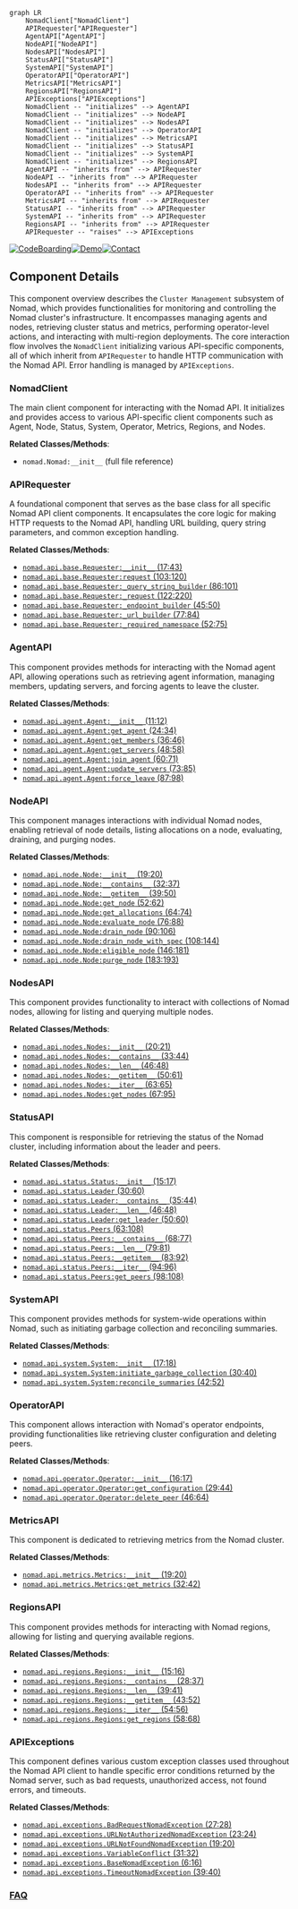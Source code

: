 ```mermaid
graph LR
    NomadClient["NomadClient"]
    APIRequester["APIRequester"]
    AgentAPI["AgentAPI"]
    NodeAPI["NodeAPI"]
    NodesAPI["NodesAPI"]
    StatusAPI["StatusAPI"]
    SystemAPI["SystemAPI"]
    OperatorAPI["OperatorAPI"]
    MetricsAPI["MetricsAPI"]
    RegionsAPI["RegionsAPI"]
    APIExceptions["APIExceptions"]
    NomadClient -- "initializes" --> AgentAPI
    NomadClient -- "initializes" --> NodeAPI
    NomadClient -- "initializes" --> NodesAPI
    NomadClient -- "initializes" --> OperatorAPI
    NomadClient -- "initializes" --> MetricsAPI
    NomadClient -- "initializes" --> StatusAPI
    NomadClient -- "initializes" --> SystemAPI
    NomadClient -- "initializes" --> RegionsAPI
    AgentAPI -- "inherits from" --> APIRequester
    NodeAPI -- "inherits from" --> APIRequester
    NodesAPI -- "inherits from" --> APIRequester
    OperatorAPI -- "inherits from" --> APIRequester
    MetricsAPI -- "inherits from" --> APIRequester
    StatusAPI -- "inherits from" --> APIRequester
    SystemAPI -- "inherits from" --> APIRequester
    RegionsAPI -- "inherits from" --> APIRequester
    APIRequester -- "raises" --> APIExceptions
```
[![CodeBoarding](https://img.shields.io/badge/Generated%20by-CodeBoarding-9cf?style=flat-square)](https://github.com/CodeBoarding/GeneratedOnBoardings)[![Demo](https://img.shields.io/badge/Try%20our-Demo-blue?style=flat-square)](https://www.codeboarding.org/demo)[![Contact](https://img.shields.io/badge/Contact%20us%20-%20contact@codeboarding.org-lightgrey?style=flat-square)](mailto:contact@codeboarding.org)

## Component Details

This component overview describes the `Cluster Management` subsystem of Nomad, which provides functionalities for monitoring and controlling the Nomad cluster's infrastructure. It encompasses managing agents and nodes, retrieving cluster status and metrics, performing operator-level actions, and interacting with multi-region deployments. The core interaction flow involves the `NomadClient` initializing various API-specific components, all of which inherit from `APIRequester` to handle HTTP communication with the Nomad API. Error handling is managed by `APIExceptions`.

### NomadClient
The main client component for interacting with the Nomad API. It initializes and provides access to various API-specific client components such as Agent, Node, Status, System, Operator, Metrics, Regions, and Nodes.


**Related Classes/Methods**:

- `nomad.Nomad:__init__` (full file reference)


### APIRequester
A foundational component that serves as the base class for all specific Nomad API client components. It encapsulates the core logic for making HTTP requests to the Nomad API, handling URL building, query string parameters, and common exception handling.


**Related Classes/Methods**:

- <a href="https://github.com/jrxFive/python-nomad/blob/master/nomad/api/base.py#L17-L43" target="_blank" rel="noopener noreferrer">`nomad.api.base.Requester:__init__` (17:43)</a>
- <a href="https://github.com/jrxFive/python-nomad/blob/master/nomad/api/base.py#L103-L120" target="_blank" rel="noopener noreferrer">`nomad.api.base.Requester:request` (103:120)</a>
- <a href="https://github.com/jrxFive/python-nomad/blob/master/nomad/api/base.py#L86-L101" target="_blank" rel="noopener noreferrer">`nomad.api.base.Requester:_query_string_builder` (86:101)</a>
- <a href="https://github.com/jrxFive/python-nomad/blob/master/nomad/api/base.py#L122-L220" target="_blank" rel="noopener noreferrer">`nomad.api.base.Requester:_request` (122:220)</a>
- <a href="https://github.com/jrxFive/python-nomad/blob/master/nomad/api/base.py#L45-L50" target="_blank" rel="noopener noreferrer">`nomad.api.base.Requester:_endpoint_builder` (45:50)</a>
- <a href="https://github.com/jrxFive/python-nomad/blob/master/nomad/api/base.py#L77-L84" target="_blank" rel="noopener noreferrer">`nomad.api.base.Requester:_url_builder` (77:84)</a>
- <a href="https://github.com/jrxFive/python-nomad/blob/master/nomad/api/base.py#L52-L75" target="_blank" rel="noopener noreferrer">`nomad.api.base.Requester:_required_namespace` (52:75)</a>


### AgentAPI
This component provides methods for interacting with the Nomad agent API, allowing operations such as retrieving agent information, managing members, updating servers, and forcing agents to leave the cluster.


**Related Classes/Methods**:

- <a href="https://github.com/jrxFive/python-nomad/blob/master/nomad/api/agent.py#L11-L12" target="_blank" rel="noopener noreferrer">`nomad.api.agent.Agent:__init__` (11:12)</a>
- <a href="https://github.com/jrxFive/python-nomad/blob/master/nomad/api/agent.py#L24-L34" target="_blank" rel="noopener noreferrer">`nomad.api.agent.Agent:get_agent` (24:34)</a>
- <a href="https://github.com/jrxFive/python-nomad/blob/master/nomad/api/agent.py#L36-L46" target="_blank" rel="noopener noreferrer">`nomad.api.agent.Agent:get_members` (36:46)</a>
- <a href="https://github.com/jrxFive/python-nomad/blob/master/nomad/api/agent.py#L48-L58" target="_blank" rel="noopener noreferrer">`nomad.api.agent.Agent:get_servers` (48:58)</a>
- <a href="https://github.com/jrxFive/python-nomad/blob/master/nomad/api/agent.py#L60-L71" target="_blank" rel="noopener noreferrer">`nomad.api.agent.Agent:join_agent` (60:71)</a>
- <a href="https://github.com/jrxFive/python-nomad/blob/master/nomad/api/agent.py#L73-L85" target="_blank" rel="noopener noreferrer">`nomad.api.agent.Agent:update_servers` (73:85)</a>
- <a href="https://github.com/jrxFive/python-nomad/blob/master/nomad/api/agent.py#L87-L98" target="_blank" rel="noopener noreferrer">`nomad.api.agent.Agent:force_leave` (87:98)</a>


### NodeAPI
This component manages interactions with individual Nomad nodes, enabling retrieval of node details, listing allocations on a node, evaluating, draining, and purging nodes.


**Related Classes/Methods**:

- <a href="https://github.com/jrxFive/python-nomad/blob/master/nomad/api/node.py#L19-L20" target="_blank" rel="noopener noreferrer">`nomad.api.node.Node:__init__` (19:20)</a>
- <a href="https://github.com/jrxFive/python-nomad/blob/master/nomad/api/node.py#L32-L37" target="_blank" rel="noopener noreferrer">`nomad.api.node.Node:__contains__` (32:37)</a>
- <a href="https://github.com/jrxFive/python-nomad/blob/master/nomad/api/node.py#L39-L50" target="_blank" rel="noopener noreferrer">`nomad.api.node.Node:__getitem__` (39:50)</a>
- <a href="https://github.com/jrxFive/python-nomad/blob/master/nomad/api/node.py#L52-L62" target="_blank" rel="noopener noreferrer">`nomad.api.node.Node:get_node` (52:62)</a>
- <a href="https://github.com/jrxFive/python-nomad/blob/master/nomad/api/node.py#L64-L74" target="_blank" rel="noopener noreferrer">`nomad.api.node.Node:get_allocations` (64:74)</a>
- <a href="https://github.com/jrxFive/python-nomad/blob/master/nomad/api/node.py#L76-L88" target="_blank" rel="noopener noreferrer">`nomad.api.node.Node:evaluate_node` (76:88)</a>
- <a href="https://github.com/jrxFive/python-nomad/blob/master/nomad/api/node.py#L90-L106" target="_blank" rel="noopener noreferrer">`nomad.api.node.Node:drain_node` (90:106)</a>
- <a href="https://github.com/jrxFive/python-nomad/blob/master/nomad/api/node.py#L108-L144" target="_blank" rel="noopener noreferrer">`nomad.api.node.Node:drain_node_with_spec` (108:144)</a>
- <a href="https://github.com/jrxFive/python-nomad/blob/master/nomad/api/node.py#L146-L181" target="_blank" rel="noopener noreferrer">`nomad.api.node.Node:eligible_node` (146:181)</a>
- <a href="https://github.com/jrxFive/python-nomad/blob/master/nomad/api/node.py#L183-L193" target="_blank" rel="noopener noreferrer">`nomad.api.node.Node:purge_node` (183:193)</a>


### NodesAPI
This component provides functionality to interact with collections of Nomad nodes, allowing for listing and querying multiple nodes.


**Related Classes/Methods**:

- <a href="https://github.com/jrxFive/python-nomad/blob/master/nomad/api/nodes.py#L20-L21" target="_blank" rel="noopener noreferrer">`nomad.api.nodes.Nodes:__init__` (20:21)</a>
- <a href="https://github.com/jrxFive/python-nomad/blob/master/nomad/api/nodes.py#L33-L44" target="_blank" rel="noopener noreferrer">`nomad.api.nodes.Nodes:__contains__` (33:44)</a>
- <a href="https://github.com/jrxFive/python-nomad/blob/master/nomad/api/nodes.py#L46-L48" target="_blank" rel="noopener noreferrer">`nomad.api.nodes.Nodes:__len__` (46:48)</a>
- <a href="https://github.com/jrxFive/python-nomad/blob/master/nomad/api/nodes.py#L50-L61" target="_blank" rel="noopener noreferrer">`nomad.api.nodes.Nodes:__getitem__` (50:61)</a>
- <a href="https://github.com/jrxFive/python-nomad/blob/master/nomad/api/nodes.py#L63-L65" target="_blank" rel="noopener noreferrer">`nomad.api.nodes.Nodes:__iter__` (63:65)</a>
- <a href="https://github.com/jrxFive/python-nomad/blob/master/nomad/api/nodes.py#L67-L95" target="_blank" rel="noopener noreferrer">`nomad.api.nodes.Nodes:get_nodes` (67:95)</a>


### StatusAPI
This component is responsible for retrieving the status of the Nomad cluster, including information about the leader and peers.


**Related Classes/Methods**:

- <a href="https://github.com/jrxFive/python-nomad/blob/master/nomad/api/status.py#L15-L17" target="_blank" rel="noopener noreferrer">`nomad.api.status.Status:__init__` (15:17)</a>
- <a href="https://github.com/jrxFive/python-nomad/blob/master/nomad/api/status.py#L30-L60" target="_blank" rel="noopener noreferrer">`nomad.api.status.Leader` (30:60)</a>
- <a href="https://github.com/jrxFive/python-nomad/blob/master/nomad/api/status.py#L35-L44" target="_blank" rel="noopener noreferrer">`nomad.api.status.Leader:__contains__` (35:44)</a>
- <a href="https://github.com/jrxFive/python-nomad/blob/master/nomad/api/status.py#L46-L48" target="_blank" rel="noopener noreferrer">`nomad.api.status.Leader:__len__` (46:48)</a>
- <a href="https://github.com/jrxFive/python-nomad/blob/master/nomad/api/status.py#L50-L60" target="_blank" rel="noopener noreferrer">`nomad.api.status.Leader:get_leader` (50:60)</a>
- <a href="https://github.com/jrxFive/python-nomad/blob/master/nomad/api/status.py#L63-L108" target="_blank" rel="noopener noreferrer">`nomad.api.status.Peers` (63:108)</a>
- <a href="https://github.com/jrxFive/python-nomad/blob/master/nomad/api/status.py#L68-L77" target="_blank" rel="noopener noreferrer">`nomad.api.status.Peers:__contains__` (68:77)</a>
- <a href="https://github.com/jrxFive/python-nomad/blob/master/nomad/api/status.py#L79-L81" target="_blank" rel="noopener noreferrer">`nomad.api.status.Peers:__len__` (79:81)</a>
- <a href="https://github.com/jrxFive/python-nomad/blob/master/nomad/api/status.py#L83-L92" target="_blank" rel="noopener noreferrer">`nomad.api.status.Peers:__getitem__` (83:92)</a>
- <a href="https://github.com/jrxFive/python-nomad/blob/master/nomad/api/status.py#L94-L96" target="_blank" rel="noopener noreferrer">`nomad.api.status.Peers:__iter__` (94:96)</a>
- <a href="https://github.com/jrxFive/python-nomad/blob/master/nomad/api/status.py#L98-L108" target="_blank" rel="noopener noreferrer">`nomad.api.status.Peers:get_peers` (98:108)</a>


### SystemAPI
This component provides methods for system-wide operations within Nomad, such as initiating garbage collection and reconciling summaries.


**Related Classes/Methods**:

- <a href="https://github.com/jrxFive/python-nomad/blob/master/nomad/api/system.py#L17-L18" target="_blank" rel="noopener noreferrer">`nomad.api.system.System:__init__` (17:18)</a>
- <a href="https://github.com/jrxFive/python-nomad/blob/master/nomad/api/system.py#L30-L40" target="_blank" rel="noopener noreferrer">`nomad.api.system.System:initiate_garbage_collection` (30:40)</a>
- <a href="https://github.com/jrxFive/python-nomad/blob/master/nomad/api/system.py#L42-L52" target="_blank" rel="noopener noreferrer">`nomad.api.system.System:reconcile_summaries` (42:52)</a>


### OperatorAPI
This component allows interaction with Nomad's operator endpoints, providing functionalities like retrieving cluster configuration and deleting peers.


**Related Classes/Methods**:

- <a href="https://github.com/jrxFive/python-nomad/blob/master/nomad/api/operator.py#L16-L17" target="_blank" rel="noopener noreferrer">`nomad.api.operator.Operator:__init__` (16:17)</a>
- <a href="https://github.com/jrxFive/python-nomad/blob/master/nomad/api/operator.py#L29-L44" target="_blank" rel="noopener noreferrer">`nomad.api.operator.Operator:get_configuration` (29:44)</a>
- <a href="https://github.com/jrxFive/python-nomad/blob/master/nomad/api/operator.py#L46-L64" target="_blank" rel="noopener noreferrer">`nomad.api.operator.Operator:delete_peer` (46:64)</a>


### MetricsAPI
This component is dedicated to retrieving metrics from the Nomad cluster.


**Related Classes/Methods**:

- <a href="https://github.com/jrxFive/python-nomad/blob/master/nomad/api/metrics.py#L19-L20" target="_blank" rel="noopener noreferrer">`nomad.api.metrics.Metrics:__init__` (19:20)</a>
- <a href="https://github.com/jrxFive/python-nomad/blob/master/nomad/api/metrics.py#L32-L42" target="_blank" rel="noopener noreferrer">`nomad.api.metrics.Metrics:get_metrics` (32:42)</a>


### RegionsAPI
This component provides methods for interacting with Nomad regions, allowing for listing and querying available regions.


**Related Classes/Methods**:

- <a href="https://github.com/jrxFive/python-nomad/blob/master/nomad/api/regions.py#L15-L16" target="_blank" rel="noopener noreferrer">`nomad.api.regions.Regions:__init__` (15:16)</a>
- <a href="https://github.com/jrxFive/python-nomad/blob/master/nomad/api/regions.py#L28-L37" target="_blank" rel="noopener noreferrer">`nomad.api.regions.Regions:__contains__` (28:37)</a>
- <a href="https://github.com/jrxFive/python-nomad/blob/master/nomad/api/regions.py#L39-L41" target="_blank" rel="noopener noreferrer">`nomad.api.regions.Regions:__len__` (39:41)</a>
- <a href="https://github.com/jrxFive/python-nomad/blob/master/nomad/api/regions.py#L43-L52" target="_blank" rel="noopener noreferrer">`nomad.api.regions.Regions:__getitem__` (43:52)</a>
- <a href="https://github.com/jrxFive/python-nomad/blob/master/nomad/api/regions.py#L54-L56" target="_blank" rel="noopener noreferrer">`nomad.api.regions.Regions:__iter__` (54:56)</a>
- <a href="https://github.com/jrxFive/python-nomad/blob/master/nomad/api/regions.py#L58-L68" target="_blank" rel="noopener noreferrer">`nomad.api.regions.Regions:get_regions` (58:68)</a>


### APIExceptions
This component defines various custom exception classes used throughout the Nomad API client to handle specific error conditions returned by the Nomad server, such as bad requests, unauthorized access, not found errors, and timeouts.


**Related Classes/Methods**:

- <a href="https://github.com/jrxFive/python-nomad/blob/master/nomad/api/exceptions.py#L27-L28" target="_blank" rel="noopener noreferrer">`nomad.api.exceptions.BadRequestNomadException` (27:28)</a>
- <a href="https://github.com/jrxFive/python-nomad/blob/master/nomad/api/exceptions.py#L23-L24" target="_blank" rel="noopener noreferrer">`nomad.api.exceptions.URLNotAuthorizedNomadException` (23:24)</a>
- <a href="https://github.com/jrxFive/python-nomad/blob/master/nomad/api/exceptions.py#L19-L20" target="_blank" rel="noopener noreferrer">`nomad.api.exceptions.URLNotFoundNomadException` (19:20)</a>
- <a href="https://github.com/jrxFive/python-nomad/blob/master/nomad/api/exceptions.py#L31-L32" target="_blank" rel="noopener noreferrer">`nomad.api.exceptions.VariableConflict` (31:32)</a>
- <a href="https://github.com/jrxFive/python-nomad/blob/master/nomad/api/exceptions.py#L6-L16" target="_blank" rel="noopener noreferrer">`nomad.api.exceptions.BaseNomadException` (6:16)</a>
- <a href="https://github.com/jrxFive/python-nomad/blob/master/nomad/api/exceptions.py#L39-L40" target="_blank" rel="noopener noreferrer">`nomad.api.exceptions.TimeoutNomadException` (39:40)</a>




### [FAQ](https://github.com/CodeBoarding/GeneratedOnBoardings/tree/main?tab=readme-ov-file#faq)